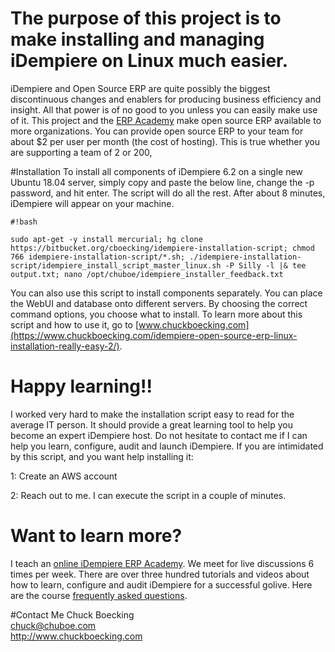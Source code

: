 # The purpose of this project is to make installing and managing iDempiere on Linux much easier.
iDempiere and Open Source ERP are quite possibly the biggest discontinuous changes and enablers for producing business efficiency and insight. 
All that power is of no good to you unless you can easily make use of it. This project and the [ERP Academy](http://erp-academy.chuckboecking.com) make open source ERP available to more organizations. You can provide open source ERP to your team for about $2 per user per month (the cost of hosting). This is true whether you are supporting a team of 2 or 200, 

#Installation
To install all components of iDempiere 6.2 on a single new Ubuntu 18.04 server, simply copy and paste the below line, change the -p password, and hit enter. The script will do all the rest. After about 8 minutes, iDempiere will appear on your machine.

```
#!bash

sudo apt-get -y install mercurial; hg clone https://bitbucket.org/cboecking/idempiere-installation-script; chmod 766 idempiere-installation-script/*.sh; ./idempiere-installation-script/idempiere_install_script_master_linux.sh -P Silly -l |& tee output.txt; nano /opt/chuboe/idempiere_installer_feedback.txt
```

You can also use this script to install components separately. You can place the WebUI and database onto different servers. By choosing the correct command options, you choose what to install. To learn more about this script and how to use it, go to [www.chuckboecking.com](https://www.chuckboecking.com/idempiere-open-source-erp-linux-installation-really-easy-2/). 

# Happy learning!! 
I worked very hard to make the installation script easy to read for the average IT person. It should provide a great learning tool to help you become an expert iDempiere host. Do not hesitate to contact me if I can help you learn, configure, audit and launch iDempiere. If you are intimidated by this script, and you want help installing it:

 1: Create an AWS account

 2: Reach out to me. I can execute the script in a couple of minutes.

# Want to learn more?
I teach an [online iDempiere ERP Academy](http://erp-academy.chuckboecking.com). We meet for live discussions 6 times per week. There are over three hundred tutorials and videos about how to learn, configure and audit iDempiere for a successful golive. Here are the course [frequently asked questions](http://erp-academy.chuckboecking.com/?page_id=32).

#Contact Me
Chuck Boecking  
chuck@chuboe.com  
<http://www.chuckboecking.com>  